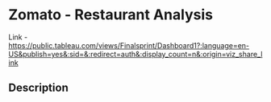 # Zomato - Restaurant Analysis
Link - https://public.tableau.com/views/Finalsprint/Dashboard1?:language=en-US&publish=yes&:sid=&:redirect=auth&:display_count=n&:origin=viz_share_link

## Description
